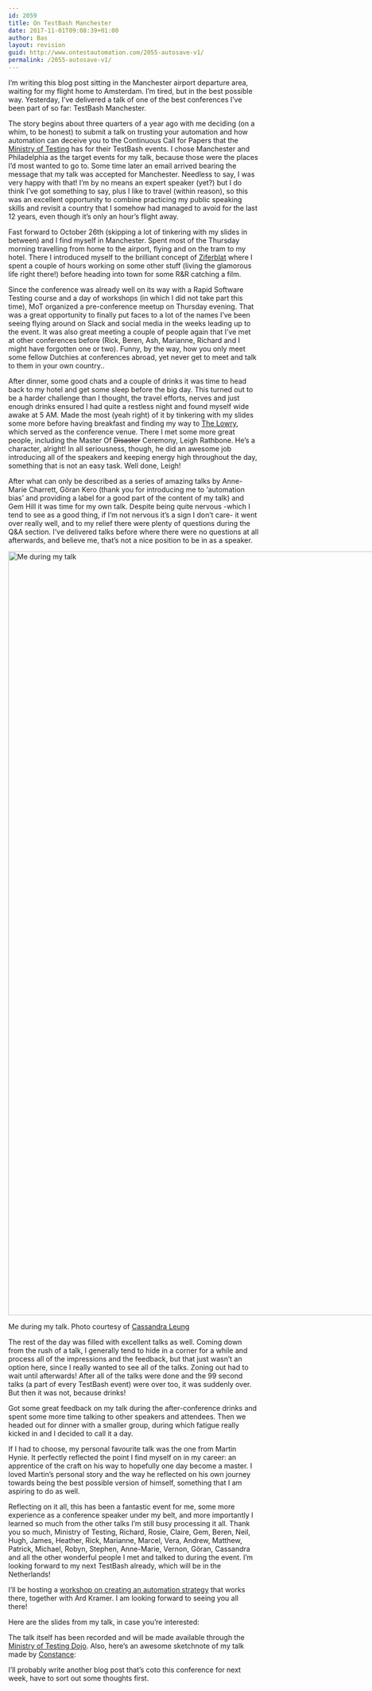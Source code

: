 ```yaml
---
id: 2059
title: On TestBash Manchester
date: 2017-11-01T09:08:39+01:00
author: Bas
layout: revision
guid: http://www.ontestautomation.com/2055-autosave-v1/
permalink: /2055-autosave-v1/
---
```

I&#8217;m writing this blog post sitting in the Manchester airport departure area, waiting for my flight home to Amsterdam. I&#8217;m tired, but in the best possible way. Yesterday, I&#8217;ve delivered a talk of one of the best conferences I&#8217;ve been part of so far: TestBash Manchester.

The story begins about three quarters of a year ago with me deciding (on a whim, to be honest) to submit a talk on trusting your automation and how automation can deceive you to the Continuous Call for Papers that the <a href="https://www.ministryoftesting.com/" rel="noopener" target="_blank">Ministry of Testing</a> has for their TestBash events. I chose Manchester and Philadelphia as the target events for my talk, because those were the places I&#8217;d most wanted to go to. Some time later an email arrived bearing the message that my talk was accepted for Manchester. Needless to say, I was very happy with that! I&#8217;m by no means an expert speaker (yet?) but I do think I&#8217;ve got something to say, plus I like to travel (within reason), so this was an excellent opportunity to combine practicing my public speaking skills and revisit a country that I somehow had managed to avoid for the last 12 years, even though it&#8217;s only an hour&#8217;s flight away.

Fast forward to October 26th (skipping a lot of tinkering with my slides in between) and I find myself in Manchester. Spent most of the Thursday morning travelling from home to the airport, flying and on the tram to my hotel. There I introduced myself to the brilliant concept of <a href="http://www.ziferblat.co.uk/" rel="noopener" target="_blank">Ziferblat</a> where I spent a couple of hours working on some other stuff (living the glamorous life right there!) before heading into town for some R&R catching a film.

Since the conference was already well on its way with a Rapid Software Testing course and a day of workshops (in which I did not take part this time), MoT organized a pre-conference meetup on Thursday evening. That was a great opportunity to finally put faces to a lot of the names I&#8217;ve been seeing flying around on Slack and social media in the weeks leading up to the event. It was also great meeting a couple of people again that I&#8217;ve met at other conferences before (Rick, Beren, Ash, Marianne, Richard and I might have forgotten one or two). Funny, by the way, how you only meet some fellow Dutchies at conferences abroad, yet never get to meet and talk to them in your own country..

After dinner, some good chats and a couple of drinks it was time to head back to my hotel and get some sleep before the big day. This turned out to be a harder challenge than I thought, the travel efforts, nerves and just enough drinks ensured I had quite a restless night and found myself wide awake at 5 AM. Made the most (yeah right) of it by tinkering with my slides some more before having breakfast and finding my way to <a href="https://www.thelowry.com/" rel="noopener" target="_blank">The Lowry</a>, which served as the conference venue. There I met some more great people, including the Master Of <del datetime="2017-10-30T08:04:35+00:00">Disaster</del> Ceremony, Leigh Rathbone. He&#8217;s a character, alright! In all seriousness, though, he did an awesome job introducing all of the speakers and keeping energy high throughout the day, something that is not an easy task. Well done, Leigh!

After what can only be described as a series of amazing talks by Anne-Marie Charrett, Göran Kero (thank you for introducing me to &#8216;automation bias&#8217; and providing a label for a good part of the content of my talk) and Gem Hill it was time for my own talk. Despite being quite nervous -which I tend to see as a good thing, if I&#8217;m not nervous it&#8217;s a sign I don&#8217;t care- it went over really well, and to my relief there were plenty of questions during the Q&A section. I&#8217;ve delivered talks before where there were no questions at all afterwards, and believe me, that&#8217;s not a nice position to be in as a speaker.

<div id="attachment_2056" style="width: 2058px" class="wp-caption aligncenter">
  <a href="http://www.ontestautomation.com/?attachment_id=2056" rel="attachment wp-att-2056"><img aria-describedby="caption-attachment-2056" src="http://www.ontestautomation.com/wp-content/uploads/2017/10/IMG_1061.jpg" alt="Me during my talk" width="2048" height="1536" class="size-full wp-image-2056" srcset="https://www.ontestautomation.com/wp-content/uploads/2017/10/IMG_1061.jpg 2048w, https://www.ontestautomation.com/wp-content/uploads/2017/10/IMG_1061-300x225.jpg 300w, https://www.ontestautomation.com/wp-content/uploads/2017/10/IMG_1061-768x576.jpg 768w, https://www.ontestautomation.com/wp-content/uploads/2017/10/IMG_1061-1024x768.jpg 1024w" sizes="(max-width: 2048px) 100vw, 2048px" /></a>
  
  <p id="caption-attachment-2056" class="wp-caption-text">
    Me during my talk. Photo courtesy of <a href="https://twitter.com/tweet_cassandra" target="_blank">Cassandra Leung</a>
  </p>
</div>

The rest of the day was filled with excellent talks as well. Coming down from the rush of a talk, I generally tend to hide in a corner for a while and process all of the impressions and the feedback, but that just wasn&#8217;t an option here, since I really wanted to see all of the talks. Zoning out had to wait until afterwards! After all of the talks were done and the 99 second talks (a part of every TestBash event) were over too, it was suddenly over. But then it was not, because drinks!

Got some great feedback on my talk during the after-conference drinks and spent some more time talking to other speakers and attendees. Then we headed out for dinner with a smaller group, during which fatigue really kicked in and I decided to call it a day.

If I had to choose, my personal favourite talk was the one from Martin Hynie. It perfectly reflected the point I find myself on in my career: an apprentice of the craft on his way to hopefully one day become a master. I loved Martin&#8217;s personal story and the way he reflected on his own journey towards being the best possible version of himself, something that I am aspiring to do as well.

Reflecting on it all, this has been a fantastic event for me, some more experience as a conference speaker under my belt, and more importantly I learned so much from the other talks I&#8217;m still busy processing it all. Thank you so much, Ministry of Testing, Richard, Rosie, Claire, Gem, Beren, Neil, Hugh, James, Heather, Rick, Marianne, Marcel, Vera, Andrew, Matthew, Patrick, Michael, Robyn, Stephen, Anne-Marie, Vernon, Göran, Cassandra and all the other wonderful people I met and talked to during the event. I&#8217;m looking forward to my next TestBash already, which will be in the Netherlands!

I&#8217;ll be hosting a <a href="https://dojo.ministryoftesting.com/events/testbash-netherlands-2018" rel="noopener" target="_blank">workshop on creating an automation strategy</a> that works there, together with Ard Kramer. I am looking forward to seeing you all there!

Here are the slides from my talk, in case you&#8217;re interested:



The talk itself has been recorded and will be made available through the <a href="https://dojo.ministryoftesting.com/" rel="noopener" target="_blank">Ministry of Testing Dojo</a>. Also, here&#8217;s an awesome sketchnote of my talk made by <a href="https://twitter.com/constancehermit" rel="noopener" target="_blank">Constance</a>:

I&#8217;ll probably write another blog post that&#8217;s coto this conference for next week, have to sort out some thoughts first.